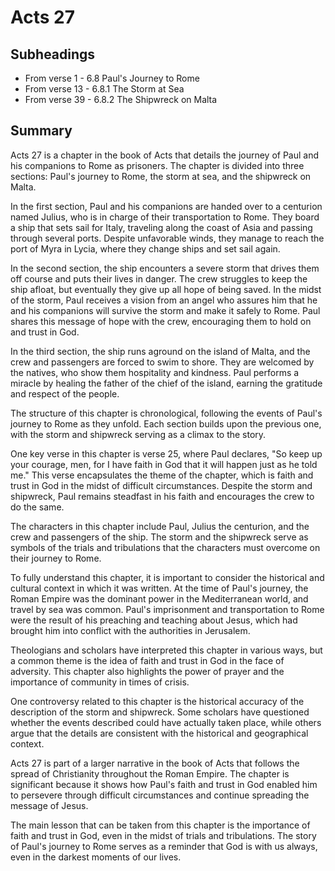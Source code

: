 # Acts 27

## Subheadings

* From verse 1 - 6.8 Paul's Journey to Rome
* From verse 13 - 6.8.1 The Storm at Sea
* From verse 39 - 6.8.2 The Shipwreck on Malta

## Summary

Acts 27 is a chapter in the book of Acts that details the journey of Paul and his companions to Rome as prisoners. The chapter is divided into three sections: Paul's journey to Rome, the storm at sea, and the shipwreck on Malta.

In the first section, Paul and his companions are handed over to a centurion named Julius, who is in charge of their transportation to Rome. They board a ship that sets sail for Italy, traveling along the coast of Asia and passing through several ports. Despite unfavorable winds, they manage to reach the port of Myra in Lycia, where they change ships and set sail again.

In the second section, the ship encounters a severe storm that drives them off course and puts their lives in danger. The crew struggles to keep the ship afloat, but eventually they give up all hope of being saved. In the midst of the storm, Paul receives a vision from an angel who assures him that he and his companions will survive the storm and make it safely to Rome. Paul shares this message of hope with the crew, encouraging them to hold on and trust in God.

In the third section, the ship runs aground on the island of Malta, and the crew and passengers are forced to swim to shore. They are welcomed by the natives, who show them hospitality and kindness. Paul performs a miracle by healing the father of the chief of the island, earning the gratitude and respect of the people.

The structure of this chapter is chronological, following the events of Paul's journey to Rome as they unfold. Each section builds upon the previous one, with the storm and shipwreck serving as a climax to the story.

One key verse in this chapter is verse 25, where Paul declares, "So keep up your courage, men, for I have faith in God that it will happen just as he told me." This verse encapsulates the theme of the chapter, which is faith and trust in God in the midst of difficult circumstances. Despite the storm and shipwreck, Paul remains steadfast in his faith and encourages the crew to do the same.

The characters in this chapter include Paul, Julius the centurion, and the crew and passengers of the ship. The storm and the shipwreck serve as symbols of the trials and tribulations that the characters must overcome on their journey to Rome.

To fully understand this chapter, it is important to consider the historical and cultural context in which it was written. At the time of Paul's journey, the Roman Empire was the dominant power in the Mediterranean world, and travel by sea was common. Paul's imprisonment and transportation to Rome were the result of his preaching and teaching about Jesus, which had brought him into conflict with the authorities in Jerusalem.

Theologians and scholars have interpreted this chapter in various ways, but a common theme is the idea of faith and trust in God in the face of adversity. This chapter also highlights the power of prayer and the importance of community in times of crisis.

One controversy related to this chapter is the historical accuracy of the description of the storm and shipwreck. Some scholars have questioned whether the events described could have actually taken place, while others argue that the details are consistent with the historical and geographical context.

Acts 27 is part of a larger narrative in the book of Acts that follows the spread of Christianity throughout the Roman Empire. The chapter is significant because it shows how Paul's faith and trust in God enabled him to persevere through difficult circumstances and continue spreading the message of Jesus.

The main lesson that can be taken from this chapter is the importance of faith and trust in God, even in the midst of trials and tribulations. The story of Paul's journey to Rome serves as a reminder that God is with us always, even in the darkest moments of our lives.